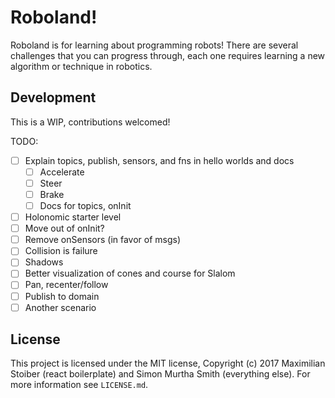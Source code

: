 # Roboland!

Roboland is for learning about programming robots! There are several challenges
that you can progress through, each one requires learning a new algorithm or
technique in robotics.


## Development

This is a WIP, contributions welcomed!

TODO:

* [ ] Explain topics, publish, sensors, and fns in hello worlds and docs
  * [ ] Accelerate
  * [ ] Steer
  * [ ] Brake
  * [ ] Docs for topics, onInit
* [ ] Holonomic starter level
* [ ] Move out of onInit?
* [ ] Remove onSensors (in favor of msgs)
* [ ] Collision is failure
* [ ] Shadows
* [ ] Better visualization of cones and course for Slalom
* [ ] Pan, recenter/follow
* [ ] Publish to domain
* [ ] Another scenario

## License

This project is licensed under the MIT license, Copyright (c) 2017 Maximilian
Stoiber (react boilerplate) and Simon Murtha Smith (everything else). For more
information see `LICENSE.md`.
